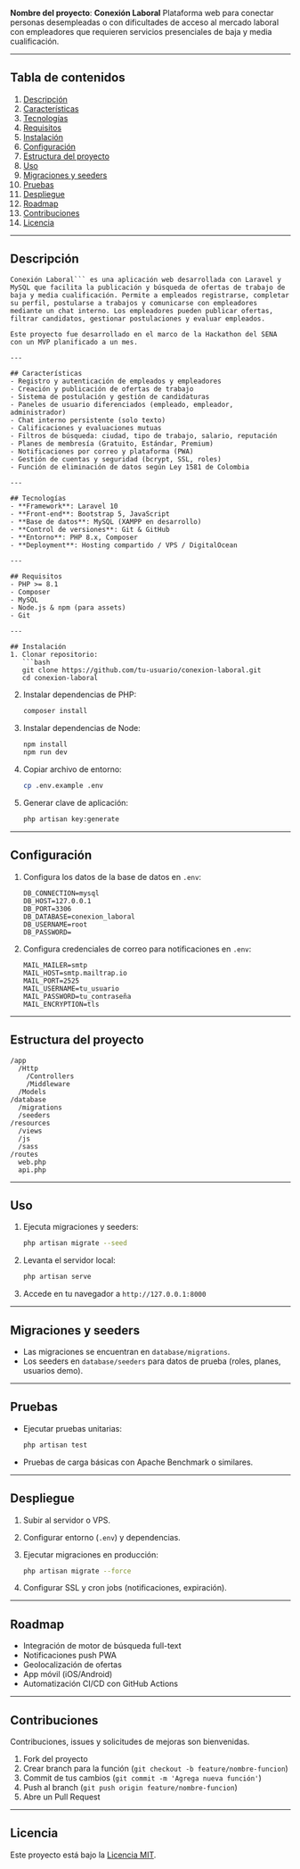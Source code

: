 **Nombre del proyecto**: **Conexión Laboral**
Plataforma web para conectar personas desempleadas o con dificultades de acceso al mercado laboral con empleadores que requieren servicios presenciales de baja y media cualificación.

---

## Tabla de contenidos

1. [Descripción](#descripción)
2. [Características](#características)
3. [Tecnologías](#tecnologías)
4. [Requisitos](#requisitos)
5. [Instalación](#instalación)
6. [Configuración](#configuración)
7. [Estructura del proyecto](#estructura-del-proyecto)
8. [Uso](#uso)
9. [Migraciones y seeders](#migraciones-y-seeders)
10. [Pruebas](#pruebas)
11. [Despliegue](#despliegue)
12. [Roadmap](#roadmap)
13. [Contribuciones](#contribuciones)
14. [Licencia](#licencia)

---

## Descripción

````
Conexión Laboral``` es una aplicación web desarrollada con Laravel y MySQL que facilita la publicación y búsqueda de ofertas de trabajo de baja y media cualificación. Permite a empleados registrarse, completar su perfil, postularse a trabajos y comunicarse con empleadores mediante un chat interno. Los empleadores pueden publicar ofertas, filtrar candidatos, gestionar postulaciones y evaluar empleados.

Este proyecto fue desarrollado en el marco de la Hackathon del SENA con un MVP planificado a un mes.

---

## Características
- Registro y autenticación de empleados y empleadores
- Creación y publicación de ofertas de trabajo
- Sistema de postulación y gestión de candidaturas
- Paneles de usuario diferenciados (empleado, empleador, administrador)
- Chat interno persistente (solo texto)
- Calificaciones y evaluaciones mutuas
- Filtros de búsqueda: ciudad, tipo de trabajo, salario, reputación
- Planes de membresía (Gratuito, Estándar, Premium)
- Notificaciones por correo y plataforma (PWA)
- Gestión de cuentas y seguridad (bcrypt, SSL, roles)
- Función de eliminación de datos según Ley 1581 de Colombia

---

## Tecnologías
- **Framework**: Laravel 10
- **Front-end**: Bootstrap 5, JavaScript
- **Base de datos**: MySQL (XAMPP en desarrollo)
- **Control de versiones**: Git & GitHub
- **Entorno**: PHP 8.x, Composer
- **Deployment**: Hosting compartido / VPS / DigitalOcean

---

## Requisitos
- PHP >= 8.1
- Composer
- MySQL
- Node.js & npm (para assets)
- Git

---

## Instalación
1. Clonar repositorio:
   ```bash
   git clone https://github.com/tu-usuario/conexion-laboral.git
   cd conexion-laboral
````

2. Instalar dependencias de PHP:

   ```bash
   composer install
   ```
3. Instalar dependencias de Node:

   ```bash
   npm install
   npm run dev
   ```
4. Copiar archivo de entorno:

   ```bash
   cp .env.example .env
   ```
5. Generar clave de aplicación:

   ```bash
   php artisan key:generate
   ```

---

## Configuración

1. Configura los datos de la base de datos en `.env`:

   ```dotenv
   DB_CONNECTION=mysql
   DB_HOST=127.0.0.1
   DB_PORT=3306
   DB_DATABASE=conexion_laboral
   DB_USERNAME=root
   DB_PASSWORD=
   ```
2. Configura credenciales de correo para notificaciones en `.env`:

   ```dotenv
   MAIL_MAILER=smtp
   MAIL_HOST=smtp.mailtrap.io
   MAIL_PORT=2525
   MAIL_USERNAME=tu_usuario
   MAIL_PASSWORD=tu_contraseña
   MAIL_ENCRYPTION=tls
   ```

---

## Estructura del proyecto

```
/app
  /Http
    /Controllers
    /Middleware
  /Models
/database
  /migrations
  /seeders
/resources
  /views
  /js
  /sass
/routes
  web.php
  api.php
```

---

## Uso

1. Ejecuta migraciones y seeders:

   ```bash
   php artisan migrate --seed
   ```
2. Levanta el servidor local:

   ```bash
   php artisan serve
   ```
3. Accede en tu navegador a `http://127.0.0.1:8000`

---

## Migraciones y seeders

* Las migraciones se encuentran en `database/migrations`.
* Los seeders en `database/seeders` para datos de prueba (roles, planes, usuarios demo).

---

## Pruebas

* Ejecutar pruebas unitarias:

  ```bash
  php artisan test
  ```
* Pruebas de carga básicas con Apache Benchmark o similares.

---

## Despliegue

1. Subir al servidor o VPS.
2. Configurar entorno (`.env`) y dependencias.
3. Ejecutar migraciones en producción:

   ```bash
   php artisan migrate --force
   ```
4. Configurar SSL y cron jobs (notificaciones, expiración).

---

## Roadmap

* Integración de motor de búsqueda full-text
* Notificaciones push PWA
* Geolocalización de ofertas
* App móvil (iOS/Android)
* Automatización CI/CD con GitHub Actions

---

## Contribuciones

Contribuciones, issues y solicitudes de mejoras son bienvenidas.

1. Fork del proyecto
2. Crear branch para la función (`git checkout -b feature/nombre-funcion`)
3. Commit de tus cambios (`git commit -m 'Agrega nueva función'`)
4. Push al branch (`git push origin feature/nombre-funcion`)
5. Abre un Pull Request

---

## Licencia

Este proyecto está bajo la [Licencia MIT](LICENSE).
